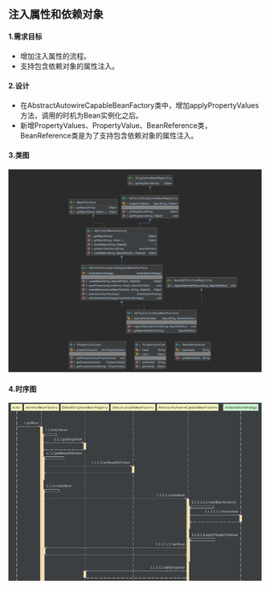 ## 注入属性和依赖对象

#### 1.需求目标

- 增加注入属性的流程。
- 支持包含依赖对象的属性注入。

#### 2.设计

- 在AbstractAutowireCapableBeanFactory类中，增加applyPropertyValues方法，调用的时机为Bean实例化之后。
- 新增PropertyValues、PropertyValue、BeanReference类，BeanReference类是为了支持包含依赖对象的属性注入。

#### 3.类图

![image-20230710174429135](Spring-IOC第四章.assets/image-20230710174429135.png)

#### 4.时序图

![image-20230710174621893](Spring-IOC第四章.assets/image-20230710174621893.png)

